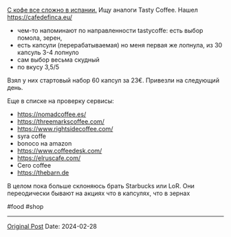 [С кофе все сложно в испании.](1260.md) Ищу аналоги Tasty Coffee.  Нашел https://cafedefinca.eu/ 
- чем-то напоминают по направленности tastycoffe: есть выбор помола, зерен, 
- есть капсули (перерабатываемая) но меня первая же лопнула, из 30 капсуль 3-4 лопнуло
- сам выбор весьма скудный
- по вкусу 3,5/5

Взял у них стартовый набор 60 капсул за 23€. Привезли на следующий день.

Еще в списке на проверку сервисы:
- https://nomadcoffee.es/
- https://threemarkscoffee.com/
- https://www.rightsidecoffee.com/
- syra coffe
- bonoco на amazon
- https://www.coffeedesk.com/
- https://elruscafe.com/
- Cero coffee
- https://thebarn.de


В целом пока больше склоняюсь брать Starbucks или LoR. Они переодически бывают на акциях что в капсулях, что в зернах

#food #shop

---
[Original Post](https://t.me/lev2tarragona/1941)
Date: 2024-02-28
